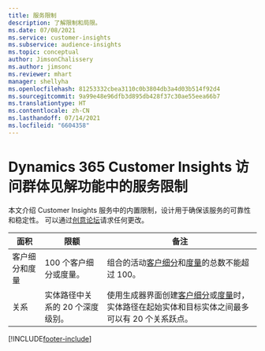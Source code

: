 ```yaml
---
title: 服务限制
description: 了解限制和局限。
ms.date: 07/08/2021
ms.service: customer-insights
ms.subservice: audience-insights
ms.topic: conceptual
author: JimsonChalissery
ms.author: jimsonc
ms.reviewer: mhart
manager: shellyha
ms.openlocfilehash: 81253332cbea3110c0b3804db3a4d03b514f92d4
ms.sourcegitcommit: 9a99e48e96dfb3d895db428f37c30ae55eea66b7
ms.translationtype: HT
ms.contentlocale: zh-CN
ms.lasthandoff: 07/14/2021
ms.locfileid: "6604358"
---
```

# <a name="service-limits-in-dynamics-365-customer-insights-audience-insights-capability"></a>Dynamics 365 Customer Insights 访问群体见解功能中的服务限制

本文介绍 Customer Insights 服务中的内置限制，设计用于确保该服务的可靠性和稳定性。 可以通过[创意论坛](https://go.microsoft.com/fwlink/?linkid=2074172)请求任何更改。 
 
| 面积  | 限额  | 备注 |
|-------------|---------------------------------------------------------------------|---------------------------------------------------------------------|
| 客户细分和度量 | 100 个客户细分或度量。 | 组合的活动[客户细分](segments.md)和[度量](measures.md)的总数不能超过 100。  |
| 关系 | 实体路径中关系的 20 个深度级别。 | 使用生成器界面创建[客户细分](segments.md)或[度量](measures.md)时，实体路径在起始实体和目标实体之间最多可以有 20 个关系跃点。  |


[!INCLUDE[footer-include](../includes/footer-banner.md)]